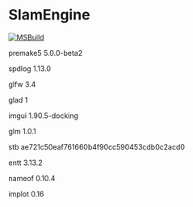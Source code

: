 # SlamEngine

[![MSBuild](https://github.com/Hinageshi01/SlamEngine/actions/workflows/msbuild.yml/badge.svg?branch=main)](https://github.com/Hinageshi01/SlamEngine/actions/workflows/msbuild.yml)

premake5 5.0.0-beta2

spdlog 1.13.0

glfw 3.4

glad 1

imgui 1.90.5-docking

glm 1.0.1

stb ae721c50eaf761660b4f90cc590453cdb0c2acd0

entt 3.13.2

nameof 0.10.4

implot 0.16

